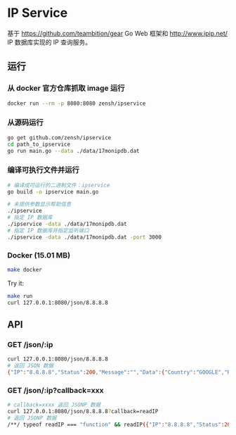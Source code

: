 IP Service
====
基于 https://github.com/teambition/gear  Go Web 框架和 http://www.ipip.net/ IP 数据库实现的 IP 查询服务。

## 运行

### 从 docker 官方仓库抓取 image 运行
```sh
docker run --rm -p 8080:8080 zensh/ipservice
```

### 从源码运行

```bash
go get github.com/zensh/ipservice
cd path_to_ipservice
go run main.go --data ./data/17monipdb.dat
```

### 编译可执行文件并运行

```bash
# 编译成可运行的二进制文件：ipservice
go build -o ipservice main.go

# 未提供参数显示帮助信息
./ipservice
# 指定 IP 数据库
./ipservice -data ./data/17monipdb.dat
# 指定 IP 数据库并指定监听端口
./ipservice -data ./data/17monipdb.dat -port 3000
```

### Docker (15.01 MB)

```sh
make docker
```

Try it:
```sh
make run
curl 127.0.0.1:8080/json/8.8.8.8
```

## API

### GET /json/:ip

```bash
curl 127.0.0.1:8080/json/8.8.8.8
# 返回 JSON 数据
{"IP":"8.8.8.8","Status":200,"Message":"","Data":{"Country":"GOOGLE","Region":"GOOGLE","City":"N/A","Isp":"N/A"}}
```

### GET /json/:ip?callback=xxx

```bash
# callback=xxxx 返回 JSONP 数据
curl 127.0.0.1:8080/json/8.8.8.8?callback=readIP
# 返回 JSONP 数据
/**/ typeof readIP === "function" && readIP({"IP":"8.8.8.8","Status":200,"Message":"","Data":{"Country":"GOOGLE","Region":"GOOGLE","City":"N/A","Isp":"N/A"}});
```
